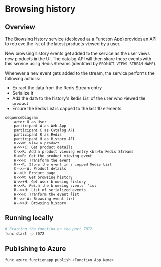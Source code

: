 # Browsing history

## Overview

The Browsing history service (deployed as a Function App) provides an API to retrieve the list of the latest products viewed by a user.

New browsing history events get added to the service as the user views new products in the UI. The catalog API will then share these events with this service using Redis Streams (identified by `PRODUCT_VIEWS_STREAM_NAME`).

Whenever a new event gets added to the stream, the service performs the following actions:
- Extract the data from the Redis Stream entry
- Serialize it
- Add the data to the history's Redis List of the user who viewed the product
- Ensure the Redis List is capped to the last 10 elements

```mermaid
sequenceDiagram
    actor U as User
    participant W as Web App
    participant C as Catalog API
    participant R as Redis
    participant H as History API
    U->>W: View a product
    W->>+C: Get product details
    C->>R: Add a product viewing entry <br>to Redis Streams
    H->>R: Get the product viewing event
    H->>H: Transform the event
    H->>R: Store the event in a capped Redis List
    C-->>-W: Product details
    W-->U: Product page
    U->>W: Get browsing history
    W->>+H: Get user browsing history
    H->>R: Fetch the browsing events' list
    R-->>H: List of serialized events
    H->>H: Tranform the event list
    H-->>-W: Browsing event list
    W-->>U: Browsing history
```

## Running locally

```sh
# Starting the function on the port 7072
func start -p 7072
```

## Publishing to Azure

```sh
func azure functionapp publish <Function App Name>
```